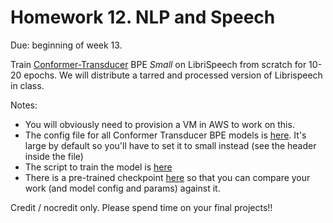 # Homework 12.  NLP and Speech

Due: beginning of week 13.

Train [Conformer-Transducer](https://docs.nvidia.com/deeplearning/nemo/user-guide/docs/en/main/asr/models.html#conformer-transducer) BPE *Small* on LibriSpeech from scratch for 10-20 epochs.  We will distribute a tarred and processed version of Librispeech in class.

Notes:
* You will obviously need to provision a VM in AWS to work on this.
* The config file for all Conformer Transducer BPE models is [here](https://github.com/NVIDIA/NeMo/blob/main/examples/asr/conf/conformer/conformer_transducer_bpe.yaml).  It's large by default so you'll have to set it to small instead (see the header inside the file)
* The script to train the model is [here](https://github.com/NVIDIA/NeMo/blob/main/examples/asr/asr_transducer/speech_to_text_rnnt_bpe.py)
* There is a pre-trained checkpoint [here](https://catalog.ngc.nvidia.com/orgs/nvidia/teams/nemo/models/stt_en_conformer_transducer_small) so that you can compare your work (and model config and params) against it.

Credit / nocredit only.  Please spend time on your final projects!!
